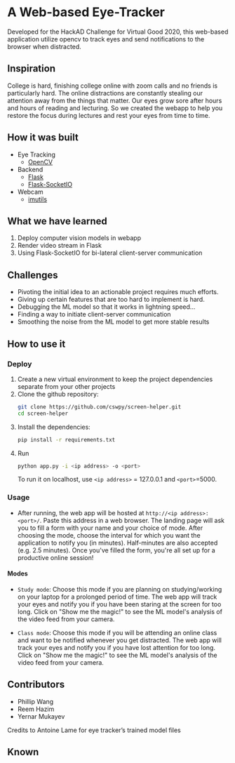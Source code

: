 # A Web-based Eye-Tracker
Developed for the HackAD Challenge for Virtual Good 2020, this web-based application utilize opencv to track eyes and send notifications to the browser when distracted.

## Inspiration
College is hard, finishing college online with zoom calls and no friends is particularly hard. The online distractions are constantly stealing our attention away from the things that matter. Our eyes grow sore after hours and hours of reading and lecturing. So we created the webapp to help you restore the focus during lectures and rest your eyes from time to time.

## How it was built

* Eye Tracking
  * [OpenCV](https://opencv.org/)
* Backend
  * [Flask](https://flask.palletsprojects.com/)
  * [Flask-SocketIO](https://flask-socketio.readthedocs.io/en/latest/)
* Webcam
  * [imutils](https://pypi.org/project/imutils/)

## What we have learned
1. Deploy computer vision models in webapp
2. Render video stream in Flask
3. Using Flask-SocketIO for bi-lateral client-server communication

## Challenges
- Pivoting the initial idea to an actionable project requires much efforts. 
- Giving up certain features that are too hard to implement is hard. 
- Debugging the ML model so that it works in lightning speed...
- Finding a way to initiate client-server communication
- Smoothing the noise from the ML model to get more stable results

## How to use it

### Deploy
1. Create a new virtual environment to keep the project dependencies separate from your other projects
2. Clone the github repository:
    ```bash
    git clone https://github.com/cswpy/screen-helper.git
    cd screen-helper
    ```
3. Install the dependencies:
    ```bash
    pip install -r requirements.txt
    ```
4. Run
    ```bash
    python app.py -i <ip address> -o <port>
    ```
    To run it on localhost, use `<ip address>` = 127.0.0.1 and `<port>`=5000.

### Usage
- After running, the web app will be hosted at `http://<ip address>:<port>/`. 
Paste this address in a web browser. The landing page will ask you to fill a form with 
your name and your choice of mode. After choosing the mode, choose the interval for which you want
the application to notify you (in minutes). Half-minutes are also accepted (e.g. 2.5 minutes). Once you've filled the form, you're all set up for a productive
online session!  

#### Modes
- `Study mode`: Choose this mode if you are planning on studying/working on your laptop for a prolonged
period of time. The web app will track your eyes and notify you if you have been
staring at the screen for too long. Click on "Show me the magic!" to see the ML model's analysis of the video feed
from your camera.

- `Class mode`: Choose this mode if you will be attending an online class and want to be notified whenever you get
 distracted. The web app will track your eyes and notify you if you have lost attention for too long. 
 Click on "Show me the magic!" to see the ML model's analysis of the video feed
from your camera.

## Contributors
- Phillip Wang
- Reem Hazim
- Yernar Mukayev


Credits to Antoine Lame for eye tracker’s trained model files


## Known